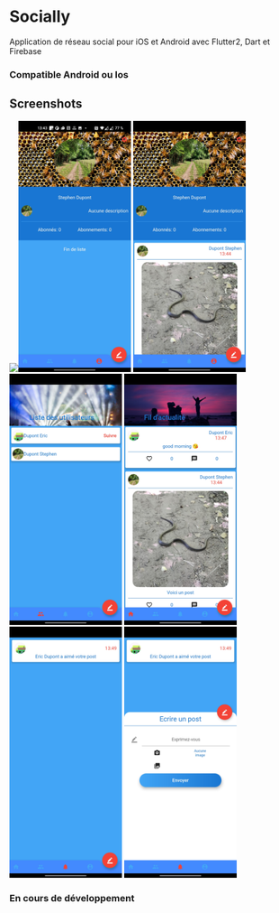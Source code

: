 # Socially

Application de réseau social pour iOS et Android avec Flutter2, Dart et Firebase

### Compatible Android ou Ios

## Screenshots
<img src="Screenshots/Screenshot1.jpg" width="200"><img src="screenshots/Screenshot2.jpg" width="200">
<img src="screenshots/Screenshot3.jpg" width="200"><img src="screenshots/Screenshot4.jpg" width="200">
<img src="screenshots/Screenshot5.jpg" width="200"><img src="screenshots/Screenshot6.jpg" width="200">
<img src="screenshots/Screenshot7.jpg" width="200">



### En cours de développement
